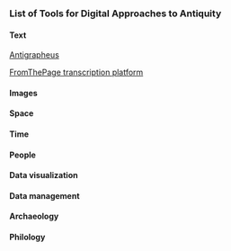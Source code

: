 ### List of Tools for Digital Approaches to Antiquity

#### Text

[Antigrapheus](https://dcthree.github.io/antigrapheus/)

[FromThePage transcription platform](https://fromthepage.lib.utexas.edu)

#### Images
#### Space
#### Time
#### People
#### Data visualization
#### Data management
#### Archaeology
#### Philology
